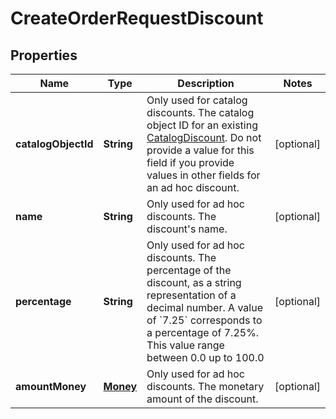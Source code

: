 
# CreateOrderRequestDiscount

## Properties
Name | Type | Description | Notes
------------ | ------------- | ------------- | -------------
**catalogObjectId** | **String** | Only used for catalog discounts. The catalog object ID for an existing [CatalogDiscount](#type-catalogdiscount).  Do not provide a value for this field if you provide values in other fields for an ad hoc discount. |  [optional]
**name** | **String** | Only used for ad hoc discounts. The discount&#39;s name. |  [optional]
**percentage** | **String** | Only used for ad hoc discounts. The percentage of the discount, as a string representation of a decimal number.  A value of &#x60;7.25&#x60; corresponds to a percentage of 7.25%. This value range between 0.0 up to 100.0 |  [optional]
**amountMoney** | [**Money**](Money.md) | Only used for ad hoc discounts. The monetary amount of the discount. |  [optional]




